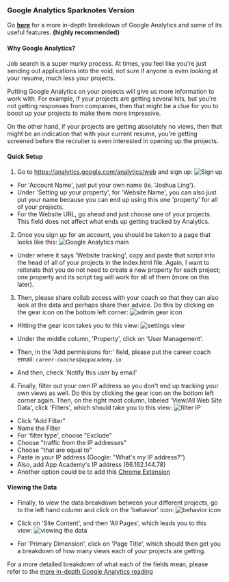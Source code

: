 ### Google Analytics Sparknotes Version

Go **[here](./google-analytics-reading.md)** for a more in-depth breakdown of Google Analytics and some of its useful features. **(highly recommended)**

#### Why Google Analytics?
Job search is a super murky process. At times, you feel like you're just sending out applications into the void, not sure if anyone is even looking at your resume, much less your projects.

Putting Google Analytics on your projects will give us more information to work with. For example, if your projects are getting several hits, but you're not getting responses from companies, then that might be a clue for you to boost up your projects to make them more impressive.

On the other hand, if your projects are getting absolutely no views, then that might be an indication that with your current resume, you're getting screened before the recruiter is even interested in opening up the projects.

#### Quick Setup
1. Go to https://analytics.google.com/analytics/web  and sign up:
![Sign up](https://assets.aaonline.io/fullstack/job-search/projects/google-analytics/images/ga_setup1.png)
  * For 'Account Name', just put your own name (ie. 'Joshua Ling').
  * Under 'Setting up your property', for 'Website Name', you can also just put your name because you can end up using this one 'property' for all of your projects.
  * For the Website URL, go ahead and just choose one of your projects. This field does not affect what ends up getting tracked by Analytics.

2. Once you sign up for an account, you should be taken to a page that looks like this:
![Google Analytics main](https://assets.aaonline.io/fullstack/job-search/projects/google-analytics/images/ga_setup2.png)

  * Under where it says 'Website tracking', copy and paste that script into the head of all of your projects in the index.html file. Again, I want to reiterate that you do not need to create a new property for each project; one property and its script tag will work for all of them (more on this later).

3. Then, please share collab access with your coach so that they can also look at the data and perhaps share their advice. Do this by clicking on the gear icon on the bottom left corner:
![admin gear icon](https://assets.aaonline.io/fullstack/job-search/projects/google-analytics/images/gear_icon.png)

  * Hitting the gear icon takes you to this view:
![settings view](https://assets.aaonline.io/fullstack/job-search/projects/google-analytics/images/ga_setup3.png)

  * Under the middle column, 'Property', click on 'User Management'.
  * Then, in the 'Add permissions for:' field, please put the career coach email: ```career-coaches@appacademy.io```
  * And then, check 'Notify this user by email'

4. Finally, filter out your own IP address so you don't end up tracking your own views as well. Do this by clicking the gear icon on the bottom left corner again. Then, on the right most column, labeled 'View/All Web Site Data', click 'Filters', which should take you to this view:
![filter IP](https://assets.aaonline.io/fullstack/job-search/projects/google-analytics/images/ga_setup4.png)

  * Click "Add Filter"
  * Name the Filter
  * For 'filter type', choose "Exclude"
  * Choose "traffic from the IP addresses"
  * Choose "that are equal to"
  * Paste in your IP address (Google: "What's my IP address?")
  * Also, add App Academy's IP address (66.162.144.78)
  * Another option could be to add this [Chrome Extension](https://chrome.google.com/webstore/detail/google-analytics-opt-out/fllaojicojecljbmefodhfapmkghcbnh)

#### Viewing the Data
* Finally, to view the data breakdown between your different projects, go to the left hand column and click on the 'behavior' icon:
![behavior icon](https://assets.aaonline.io/fullstack/job-search/projects/google-analytics/images/behavior_icon.png)

* Click on 'Site Content', and then 'All Pages', which leads you to this view:
![viewing the data](https://assets.aaonline.io/fullstack/job-search/projects/google-analytics/images/ga_setup5.png)

* For 'Primary Dimension', click on 'Page Title', which should then get you a breakdown of how many views each of your projects are getting.


For a more detailed breakdown of what each of the fields mean, please refer to the [more in-depth Google Analytics reading](./google-analytics-reading.md)

